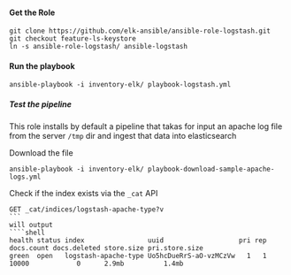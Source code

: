 #### Get the Role
```shell
git clone https://github.com/elk-ansible/ansible-role-logstash.git
git checkout feature-ls-keystore
ln -s ansible-role-logstash/ ansible-logstash
```
 #### Run the playbook
```shell
ansible-playbook -i inventory-elk/ playbook-logstash.yml
```

##### Test the pipeline
This role installs by default a pipeline that takas for input an apache log file from the server `/tmp` dir
and ingest that data into elasticsearch

Download the file
```shell
ansible-playbook -i inventory-elk/ playbook-download-sample-apache-logs.yml 
```

Check if the index exists via the `_cat` API

````shell
GET _cat/indices/logstash-apache-type?v
```
will output 
````shell
health status index                uuid                   pri rep docs.count docs.deleted store.size pri.store.size
green  open   logstash-apache-type Uo5hcDueRrS-aO-vzMCzVw   1   1      10000            0      2.9mb          1.4mb

````

